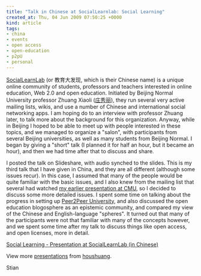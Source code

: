 ```yaml
---
title: "Talk in Chinese at SocialLearnlab: Social Learning"
created_at: Thu, 04 Jun 2009 07:50:25 +0000
kind: article
tags:
- china
- events
- open access
- open-education
- p2pU
- personal
---
```


[SocialLearnLab](http://sociallearnlab.org/) (or 教育大发现, which is
their Chinese name) is a unique online community of students, professors
and teachers interested in online education, Web 2.0 and open education.
Initiated by Beijing Normal University professor Zhuang Xiaoli
([庄秀丽](http://sociallearnlab.org/blog/)), they run several very
active mailing lists, wikis, and use a number of Chinese and
international social networking apps. I am hoping do to an interview
with professor Zhuang later, to talk more about the background for this
organization. Anyway, while in Beijing I hoped to be able to meet up
with people interested in these topics, and we managed to organize a
"salon", with participants from several Beijing universities, as well as
many students from Beijing Normal. I began by giving a "short" talk (I
planned it for half an hour, but it became an hour), and then we had
time after that to discuss and share.

I posted the talk on Slideshare, with audio synched to the slides. This
is my third talk that I have given in China, and they are all different
(although some issues recur). In this case, I assumed that many of the
people would be quite familiar with the basic issues, and I also knew
from the mailing list that several had watched [my earlier presentation
at
CMU](http://reganmian.net/blog/2009/05/25/new-talk-in-chinese-understanding-the-meaning-of-open-education-expanding-the-definition-of-oer/),
so I decided to discuss some more detailed issues. I spent some time on
talking about the progress in setting up [Peer2Peer
University](http://peer2peeruniversity.org), and also discussed the open
education blogosphere as an epistemic community, and compared my view of
the Chinese and English-language "spheres". It turned out that many of
the participants were not that familiar with many of the concepts
however, and we spent some time after my talk to discuss things like
open access, and open licenses, more in detail.

[Social Learning - Presentation at SocialLearnLab (in
Chinese)](http://www.slideshare.net/houshuang/social-learning-presentation-at-sociallearnlab-in-chinese?type=presentation "Social Learning - Presentation at SocialLearnLab (in Chinese)")

View more [presentations](http://www.slideshare.net/) from
[houshuang](http://www.slideshare.net/houshuang).

Stian
